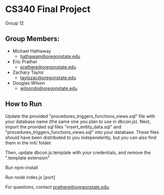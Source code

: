 # CS340 Final Project

Group 12

## Group Members:
* Michael Hathaway
  * hathawam@oregonstate.edu
* Eric Prather
  * prathere@oregonstate.edu
* Zachary Taylor
  * taylozac@oregonstate.edu
* Douglas Wilson
  * wilsondo@oregonstate.edu

## How to Run

Update the provided "procedures\_triggers\_functions\_views.sql" file with your database name (the same one you plan to use in dbcon.js).
Next, import the provided sql files "insert\_entity\_data.sql" and "procedures\_triggers\_functions\_views.sql" into your database.
These files should have been distributed to you independently, but you can also find them in the init/ folder.

Then, update dbcon.js.template with your credentials, and remove the ".template extension"

Run npm-install

Run node index.js [port]

For questions, contact prathere@oregonstate.edu.

